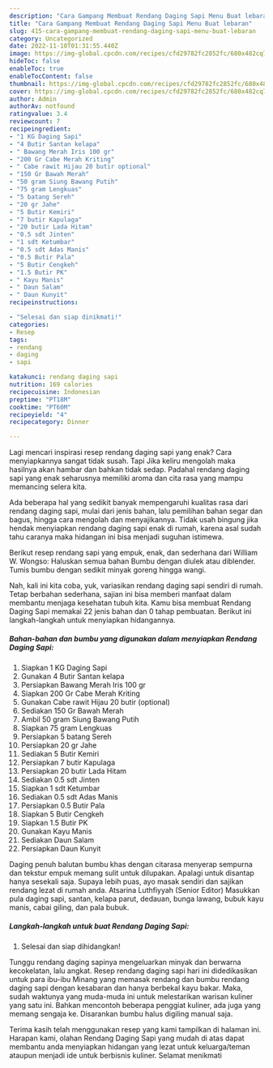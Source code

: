 ```yaml
---
description: "Cara Gampang Membuat Rendang Daging Sapi Menu Buat lebaran"
title: "Cara Gampang Membuat Rendang Daging Sapi Menu Buat lebaran"
slug: 415-cara-gampang-membuat-rendang-daging-sapi-menu-buat-lebaran
category: Uncategorized
date: 2022-11-10T01:31:55.440Z
image: https://img-global.cpcdn.com/recipes/cfd29782fc2852fc/680x482cq70/rendang-daging-sapi-foto-resep-utama.jpg
hideToc: false
enableToc: true
enableTocContent: false
thumbnail: https://img-global.cpcdn.com/recipes/cfd29782fc2852fc/680x482cq70/rendang-daging-sapi-foto-resep-utama.jpg
cover: https://img-global.cpcdn.com/recipes/cfd29782fc2852fc/680x482cq70/rendang-daging-sapi-foto-resep-utama.jpg
author: Admin
authorAv: notfound
ratingvalue: 3.4
reviewcount: 7
recipeingredient:
- "1 KG Daging Sapi"
- "4 Butir Santan kelapa"
- " Bawang Merah Iris 100 gr"
- "200 Gr Cabe Merah Kriting"
- " Cabe rawit Hijau 20 butir optional"
- "150 Gr Bawah Merah"
- "50 gram Siung Bawang Putih"
- "75 gram Lengkuas"
- "5 batang Sereh"
- "20 gr Jahe"
- "5 Butir Kemiri"
- "7 butir Kapulaga"
- "20 butir Lada Hitam"
- "0.5 sdt Jinten"
- "1 sdt Ketumbar"
- "0.5 sdt Adas Manis"
- "0.5 Butir Pala"
- "5 Butir Cengkeh"
- "1.5 Butir PK"
- " Kayu Manis"
- " Daun Salam"
- " Daun Kunyit"
recipeinstructions:

- "Selesai dan siap dinikmati!"
categories:
- Resep
tags:
- rendang
- daging
- sapi

katakunci: rendang daging sapi 
nutrition: 169 calories
recipecuisine: Indonesian
preptime: "PT18M"
cooktime: "PT60M"
recipeyield: "4"
recipecategory: Dinner

---
```



Lagi mencari inspirasi resep rendang daging sapi yang enak? Cara menyiapkannya sangat tidak susah. Tapi Jika keliru mengolah maka hasilnya akan hambar dan bahkan tidak sedap. Padahal rendang daging sapi yang enak seharusnya memiliki aroma dan cita rasa yang mampu memancing selera kita.


Ada beberapa hal yang sedikit banyak mempengaruhi kualitas rasa dari rendang daging sapi, mulai dari jenis bahan, lalu pemilihan bahan segar dan bagus, hingga cara mengolah dan menyajikannya. Tidak usah bingung jika hendak menyiapkan rendang daging sapi enak di rumah, karena asal sudah tahu caranya maka hidangan ini bisa menjadi suguhan istimewa.

Berikut resep rendang sapi yang empuk, enak, dan sederhana dari William W. Wongso: Haluskan semua bahan Bumbu dengan diulek atau diblender. Tumis bumbu dengan sedikit minyak goreng hingga wangi.


Nah, kali ini kita coba, yuk, variasikan rendang daging sapi sendiri di rumah. Tetap berbahan sederhana, sajian ini bisa memberi manfaat dalam membantu menjaga kesehatan tubuh kita. Kamu bisa membuat Rendang Daging Sapi memakai 22 jenis bahan dan 0 tahap pembuatan. Berikut ini langkah-langkah untuk menyiapkan hidangannya.

<!--inarticleads1-->

##### Bahan-bahan dan bumbu yang digunakan dalam menyiapkan Rendang Daging Sapi:

1. Siapkan 1 KG Daging Sapi
1. Gunakan 4 Butir Santan kelapa
1. Persiapkan  Bawang Merah Iris 100 gr
1. Siapkan 200 Gr Cabe Merah Kriting
1. Gunakan  Cabe rawit Hijau 20 butir (optional)
1. Sediakan 150 Gr Bawah Merah
1. Ambil 50 gram Siung Bawang Putih
1. Siapkan 75 gram Lengkuas
1. Persiapkan 5 batang Sereh
1. Persiapkan 20 gr Jahe
1. Sediakan 5 Butir Kemiri
1. Persiapkan 7 butir Kapulaga
1. Persiapkan 20 butir Lada Hitam
1. Sediakan 0.5 sdt Jinten
1. Siapkan 1 sdt Ketumbar
1. Sediakan 0.5 sdt Adas Manis
1. Persiapkan 0.5 Butir Pala
1. Siapkan 5 Butir Cengkeh
1. Siapkan 1.5 Butir PK
1. Gunakan  Kayu Manis
1. Sediakan  Daun Salam
1. Persiapkan  Daun Kunyit


Daging penuh balutan bumbu khas dengan citarasa menyerap sempurna dan tekstur empuk memang sulit untuk dilupakan. Apalagi untuk disantap hanya sesekali saja. Supaya lebih puas, ayo masak sendiri dan sajikan rendang lezat di rumah anda. Atsarina Luthfiyyah (Senior Editor) Masukkan pula daging sapi, santan, kelapa parut, dedauan, bunga lawang, bubuk kayu manis, cabai giling, dan pala bubuk. 

<!--inarticleads2-->

##### Langkah-langkah untuk buat Rendang Daging Sapi:


1. Selesai dan siap dihidangkan!

Tunggu rendang daging sapinya mengeluarkan minyak dan berwarna kecokelatan, lalu angkat. Resep rendang daging sapi hari ini didedikasikan untuk para ibu-ibu Minang yang memasak rendang dan bumbu rendang daging sapi dengan kesabaran dan hanya berbekal kayu bakar. Maka, sudah waktunya yang muda-muda ini untuk melestarikan warisan kuliner yang satu ini. Bahkan mencontoh beberapa penggiat kuliner, ada juga yang memang sengaja ke. Disarankan bumbu halus digiling manual saja. 

Terima kasih telah menggunakan resep yang kami tampilkan di halaman ini. Harapan kami, olahan Rendang Daging Sapi yang mudah di atas dapat membantu anda menyiapkan hidangan yang lezat untuk keluarga/teman ataupun menjadi ide untuk berbisnis kuliner. Selamat menikmati
